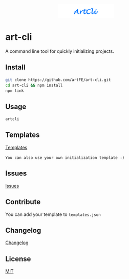 <div align=center>
    <img width="172" title="ArtCli - A command line tool for quickly initializing projects." alt="ArtCli - A command line tool for quickly initializing projects." src="logo.png"/>
</div>

# art-cli

A command line tool for quickly initializing projects.

## Install

```bash
git clone https://github.com/artFE/art-cli.git
cd art-cli && npm install
npm link
```

## Usage

```bash
artcli
```

## Templates

[Templates](https://github.com/artFE/art-templates)

`You can also use your own initialization template :)`

## Issues

[Issues](https://github.com/artFE/art-cli/issues)

## Contribute

You can add your template to `templates.json`

## Changelog

[Changelog](https://github.com/artFE/art-cli/blob/master/CHANGELOG.md)

## License

[MIT](https://github.com/artFE/art-cli/blob/master/LICENSE.md)
